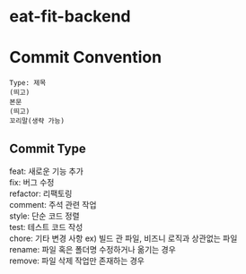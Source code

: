 # eat-fit-backend

# Commit Convention
```
Type: 제목
(띄고)
본문
(띄고)
꼬리말(생략 가능)
```
## Commit Type
feat:	새로운 기능 추가<br>
fix: 버그 수정<br>
refactor:	리팩토링<br>
comment: 주석 관련 작업<br>
style: 단순 코드 정렬<br>
test:	테스트 코드 작성<br>
chore: 기타 변경 사항 ex) 빌드 관 파일, 비즈니 로직과 상관없는 파일<br>
rename:	파일 혹은 폴더명 수정하거나 옮기는 경우<br>
remove:	파일 삭제 작업만 존재하는 경우<br>
